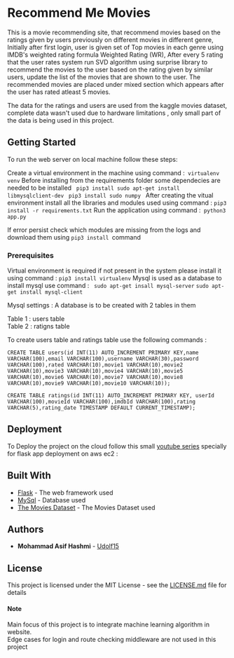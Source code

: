 # Recommend Me Movies

This is a movie recommending site, that recommend movies based on the ratings given by users previously on different movies in different genre, Initially after first login, user is given set of Top movies in each genre using IMDB's weighted rating formula Weighted Rating (WR), After every 5 rating that the user rates system run SVD algorithm using surprise library to recommend the movies to the user based on the rating given by similar users, update the list of the movies that are shown to the user. The recommended movies are placed under mixed section which appears after the user has rated atleast 5 movies.

The data for the ratings and users are used from the kaggle movies dataset, complete data wasn't used due to hardware limitations , only small part of the data is being used in this project.  


## Getting Started

To run the web server on local machine follow these steps:

Create a virtual environment in the machine using command :``` virtualenv venv```
Before installing from the requirements folder some dependecies are needed to be installed
```  pip3 install sudo apt-get install libmysqlclient-dev ```
```  pip3 install sudo numpy  ```
After creating the vitual environment install all the libraries and modules used using command : ``` pip3 install -r requirements.txt ```
Run the application using command :``` python3 app.py```

If error persist check which modules are missing from the logs and download them using ```pip3 install ```command

### Prerequisites

Virtual environment is required if not present in the system please install it using command : ``` pip3 install virtualenv ```
Mysql is used as a database to install mysql use command : ``` sudo apt-get insall mysql-server``` ``` sudo apt-get install mysql-client ```

Mysql settings :
A database is to be created with 2 tables in them

Table 1 : users table  
Table 2 : ratigns table  

To create users table and ratings table use the following commands : 

``` CREATE TABLE users(id INT(11) AUTO_INCREMENT PRIMARY KEY,name VARCHAR(100),email VARCHAR(100),username VARCHAR(30),password VARCHAR(100),rated VARCHAR(10),movie1 VARCHAR(10),movie2 VARCHAR(10),movie3 VARCHAR(10),movie4 VARCHAR(10),movie5 VARCHAR(10),movie6 VARCHAR(10),movie7 VARCHAR(10),movie8 VARCHAR(10),movie9 VARCHAR(10),movie10 VARCHAR(10)); ```

``` CREATE TABLE ratings(id INT(11) AUTO_INCREMENT PRIMARY KEY, userId VARCHAR(100),movieId VARCHAR(100),imdbId VARCHAR(100),rating VARCHAR(5),rating_date TIMESTAMP DEFAULT CURRENT_TIMESTAMP); ```

## Deployment

To Deploy the project on the cloud follow this small [youtube series](https://www.youtube.com/watch?v=-Gc8CMjQZfc&list=PL5KTLzN85O4KTCYzsWZPTP0BfRj6I_yUP) specially for flask app deployment on aws ec2 : 

## Built With

* [Flask](http://flask.pocoo.org/) - The web framework used
* [MySql](https://www.mysql.com/) - Database used
* [The Movies Dataset](https://www.kaggle.com/rounakbanik/the-movies-dataset) - The Movies Dataset used

## Authors

* **Mohammad Asif Hashmi** - [Udolf15](https://github.com/Udolf15)

## License

This project is licensed under the MIT License - see the [LICENSE.md](https://github.com/Udolf15/recommendMeMovies/blob/master/LICENSE) file for details

#### Note  

Main focus of this project is to integrate machine learning algorithm in website.  
Edge cases for login and route checking middleware are not used in this project

